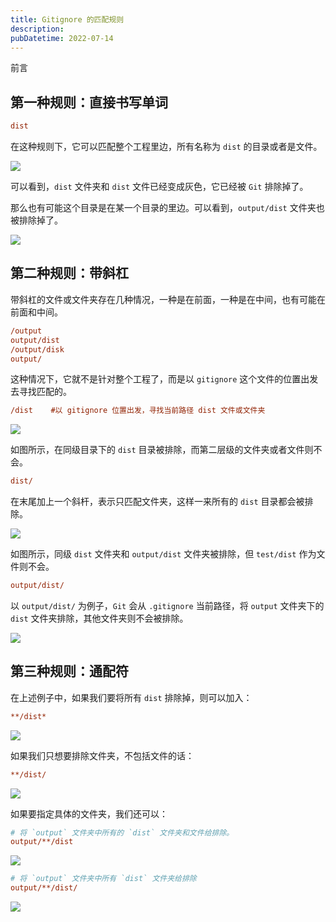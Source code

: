 ```yaml
---
title: Gitignore 的匹配规则
description:
pubDatetime: 2022-07-14
---
```


前言

## 第一种规则：直接书写单词

```ini
dist
```

在这种规则下，它可以匹配整个工程里边，所有名称为 `dist` 的目录或者是文件。

![](https://s2.loli.net/2024/08/28/l6sQKgyAr4d1iDC.png)

可以看到，`dist` 文件夹和 `dist` 文件已经变成灰色，它已经被 `Git` 排除掉了。

那么也有可能这个目录是在某一个目录的里边。可以看到，`output/dist` 文件夹也被排除掉了。

![](https://s2.loli.net/2024/08/28/sVROyhqQ2XnELMB.png)

## 第二种规则：带斜杠

带斜杠的文件或文件夹存在几种情况，一种是在前面，一种是在中间，也有可能在前面和中间。

```ini
/output
output/dist
/output/disk
output/
```

这种情况下，它就不是针对整个工程了，而是以 `gitignore` 这个文件的位置出发去寻找匹配的。

```ini
/dist	 #以 gitignore 位置出发，寻找当前路径 dist 文件或文件夹
```

![](https://s2.loli.net/2024/08/28/edyS3QjECrbwJmv.png)

如图所示，在同级目录下的 `dist` 目录被排除，而第二层级的文件夹或者文件则不会。

```ini
dist/
```

在末尾加上一个斜杆，表示只匹配文件夹，这样一来所有的 `dist` 目录都会被排除。

![](https://s2.loli.net/2024/08/28/jc7pRzGM8kHhu5y.png)

如图所示，同级 `dist` 文件夹和 `output/dist` 文件夹被排除，但 `test/dist` 作为文件则不会。

```ini
output/dist/
```

以 `output/dist/` 为例子，`Git` 会从 `.gitignore` 当前路径，将 `output` 文件夹下的 `dist` 文件夹排除，其他文件夹则不会被排除。

![](https://s2.loli.net/2024/08/28/Sszfhq8gUmQLu2a.png)

## 第三种规则：通配符

在上述例子中，如果我们要将所有 `dist` 排除掉，则可以加入：

```ini
**/dist*
```

![](https://s2.loli.net/2024/08/28/8WLqbiYP9v65O2R.png)

如果我们只想要排除文件夹，不包括文件的话：

```ini
**/dist/
```

![](https://s2.loli.net/2024/08/28/rs3GQNXKWFdOJul.png)

如果要指定具体的文件夹，我们还可以：

```ini
# 将 `output` 文件夹中所有的 `dist` 文件夹和文件给排除。
output/**/dist
```

![](https://s2.loli.net/2024/08/28/hj4o2NSUnigycHC.png)

```ini
# 将 `output` 文件夹中所有 `dist` 文件夹给排除
output/**/dist/
```

![](https://s2.loli.net/2024/08/28/lxs8P5Whr2yHpzR.png)

